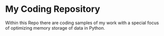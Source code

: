 # My Coding Repository

Within this Repo there are coding samples of my work with a special focus of optimizing memory storage of data in Python.
